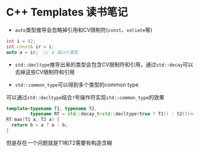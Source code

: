 # C++ Templates 读书笔记


* `auto`类型推导会忽略掉引用和CV限制符(`const`、`voliate`等)

```C++
int i = 42;
int const& ir = i;
auto a = ir;  // a 是int类型
```

* `std::decltype`推导出来的类型会包含CV限制符和引用，通过`std::decay`可以去掉这些CV限制符和引用


* `std::common_type`可以得到多个类型的common type

可以通过`std::decltype`结合`?`号操作符实现`std::common_type`的效果


```C++
template<typename T1, typename T2,
         typename RT = std::decay_t<std::decltype(true ? T1() : t2())>>
RT max(T1 a, T2 a) {
  return b < a ? a : b;
}
```

但是存在一个问题就是T1和T2需要有构造含糊